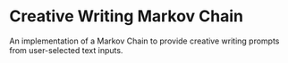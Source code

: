 # Creative Writing Markov Chain
An implementation of a Markov Chain to provide creative writing prompts from user-selected text inputs.
